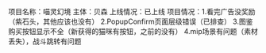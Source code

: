 项目名称：喵灵幻境
主体：贝森
上线情况：已上线
项目情况：1.看完广告没奖励（紫石头，其他应该也没有）
         2.PopupConfirm页面层级错误（已排查）
         3.图鉴购买按钮显示不全（新获得的猫咪有按钮，之前的没有）
         4.mip场景有问题（素材丢失），战斗跳转有问题
